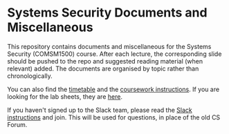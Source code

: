 Systems Security Documents and Miscellaneous
============================================

This repository contains documents and miscellaneous for the Systems Security (COMSM1500) course.
After each lecture, the corresponding slide should be pushed to the repo and suggested reading material (when relevant) added.
The documents are organised by topic rather than chronologically.

You can also find the [timetable](./TimetableByWeekPDF.pdf) and the [coursework instructions](./coursework.pdf).
If you are looking for the lab sheets, they are [here](https://github.com/bris-sys-sec/labs).

If you haven't signed up to the Slack team, please read the [Slack instructions](slack.pdf) and join.
This will be used for questions, in place of the old CS Forum.

